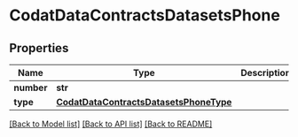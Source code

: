 # CodatDataContractsDatasetsPhone

## Properties
Name | Type | Description | Notes
------------ | ------------- | ------------- | -------------
**number** | **str** |  | [optional] 
**type** | [**CodatDataContractsDatasetsPhoneType**](CodatDataContractsDatasetsPhoneType.md) |  | 

[[Back to Model list]](../README.md#documentation-for-models) [[Back to API list]](../README.md#documentation-for-api-endpoints) [[Back to README]](../README.md)

